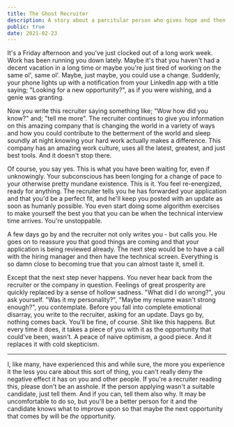 ```yaml
---
title: The Ghost Recruiter
description: A story about a parcitular person who gives hope and then takes it away.
public: true
date: 2021-02-23
---
```


It's a Friday afternoon and you've just clocked out of a long work week. Work has been running you down lately. Maybe it's that you haven't had a decent vacation in a long time or maybe you're just tired of working on the same ol', same ol'. Maybe, just maybe, you could use a change. Suddenly, your phone lights up with a notification from your LinkedIn app with a title saying; "Looking for a new opportunity?", as if you were wishing, and a genie was granting. 

Now you write this recruiter saying something like; "Wow how did you know?" and; "tell me more". The recruiter continues to give you information on this amazing company that is changing the world in a variety of ways and how you could contribute to the betterment of the world and sleep soundly at night knowing your hard work actually makes a difference. This company has an amazing work culture, uses all the latest, greatest, and just best tools. And it doesn't stop there.

Of course, you say yes. This is what you have been waiting for, even if unknowingly. Your subconscious has been longing for a change of pace to your otherwise pretty mundane existence. This is it. You feel re-energized, ready for anything. The recruiter tells you he has forwarded your application and that you'd be a perfect fit, and he'll keep you posted with an update as soon as humanly possible. You even start doing some algorithm exercises to make yourself the best you that you can be when the technical interview time arrives. You're unstoppable. 

A few days go by and the recruiter not only writes you - but calls you. He goes on to reassure you that good things are coming and that your application is being reviewed already. The next step would be to have a call with the hiring manager and then have the technical screen. Everything is so damn close to becoming true that you can almost taste it, smell it. 

Except that the next step never happens. You never hear back from the recruiter or the company in question. Feelings of great prosperity are quickly replaced by a sense of hollow sadness. "What did I do wrong?", you ask yourself. "Was it my personality?", "Maybe my resume wasn't strong enough?", you contemplate. Before you fall into complete emotional disarray, you write to the recruiter, asking for an update. Days go by, nothing comes back. You'll be fine, of course. Shit like this happens. But every time it does, it takes a piece of you with it as the opportunity that could've been, wasn't. A peace of naive optimism, a good piece. And it replaces it with cold skepticism.

---

I, like many, have experienced this and while sure, the more you experience it the less you care about this sort of thing, you can't really deny the negative effect it has on you and other people. If you're a recruiter reading this, please don't be an asshole. If the person applying wasn't a suitable candidate, just tell them. And if you can, tell them also why. It may be uncomfortable to do so, but you'll be a better person for it and the candidate knows what to improve upon so that maybe the next opportunity that comes by will be _the_ opportunity.